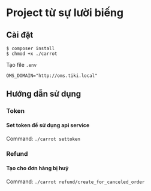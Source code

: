# Project từ sự lười biếng

## Cài đặt

```
$ composer install
$ chmod +x ./carrot
```

Tạo file `.env`
```
OMS_DOMAIN="http://oms.tiki.local"
```

## Hướng dẫn sử dụng

### Token
#### Set token để sử dụng api service
Command: `./carrot settoken`

### Refund
#### Tạo cho đơn hàng bị huỷ
Command: `./carrot refund/create_for_canceled_order`
